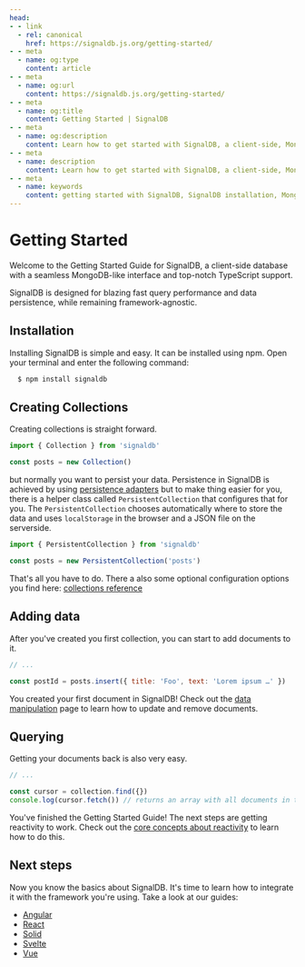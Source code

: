 ```yaml
---
head:
- - link
  - rel: canonical
    href: https://signaldb.js.org/getting-started/
- - meta
  - name: og:type
    content: article
- - meta
  - name: og:url
    content: https://signaldb.js.org/getting-started/
- - meta
  - name: og:title
    content: Getting Started | SignalDB
- - meta
  - name: og:description
    content: Learn how to get started with SignalDB, a client-side, MongoDB-like database with real-time synchronization, TypeScript support, and blazing fast performance.
- - meta
  - name: description
    content: Learn how to get started with SignalDB, a client-side, MongoDB-like database with real-time synchronization, TypeScript support, and blazing fast performance.
- - meta
  - name: keywords
    content: getting started with SignalDB, SignalDB installation, MongoDB-like JavaScript database, TypeScript database, SignalDB collections, data persistence, local storage, real-time database, optimistic UI, JavaScript database, reactivity, frontend integration, reactive collections
---
```

# Getting Started

Welcome to the Getting Started Guide for SignalDB, a client-side database with a seamless MongoDB-like interface and top-notch TypeScript support.

SignalDB is designed for blazing fast query performance and data persistence, while remaining framework-agnostic.

## Installation

Installing SignalDB is simple and easy. It can be installed using npm. Open your terminal and enter the following command:

```bash
  $ npm install signaldb
```

## Creating Collections

Creating collections is straight forward.

```js
import { Collection } from 'signaldb'

const posts = new Collection()
```

but normally you want to persist your data. Persistence in SignalDB is achieved by using [persistence adapters](/data-persistence/) but to make thing easier for you, there is a helper class called `PersistentCollection` that configures that for you. The `PersistentCollection` chooses automatically where to store the data and uses `localStorage` in the browser and a JSON file on the serverside.

```js
import { PersistentCollection } from 'signaldb'

const posts = new PersistentCollection('posts')
```

That's all you have to do. There a also some optional configuration options you find here: [collections reference](/collections/)


## Adding data

After you've created you first collection, you can start to add documents to it.

```js
// ...

const postId = posts.insert({ title: 'Foo', text: 'Lorem ipsum …' })
```

You created your first document in SignalDB! Check out the [data manipulation](/data-manipulation/) page to learn how to update and remove documents.

## Querying

Getting your documents back is also very easy.

```js
// ...

const cursor = collection.find({})
console.log(cursor.fetch()) // returns an array with all documents in the collection
```

You've finished the Getting Started Guide! The next steps are getting reactivity to work. Check out the [core concepts about reactivity](/core-concepts/#signals-and-reactivity-adapters) to learn how to do this.

## Next steps

Now you know the basics about SignalDB. It's time to learn how to integrate it with the framework you're using.
Take a look at our guides:
- [Angular](/guides/angular/)
- [React](/guides/react/)
- [Solid](/guides/solid-js/)
- [Svelte](/guides/svelte/)
- [Vue](/guides/vue/)
